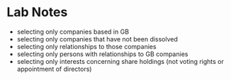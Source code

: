 # Lab Notes

- selecting only companies based in GB
- selecting only companies that have not been dissolved
- selecting only relationships to those companies
- selecting only persons with relationships to GB companies
- selecting only interests concerning share holdings (not voting rights or appointment of directors)
